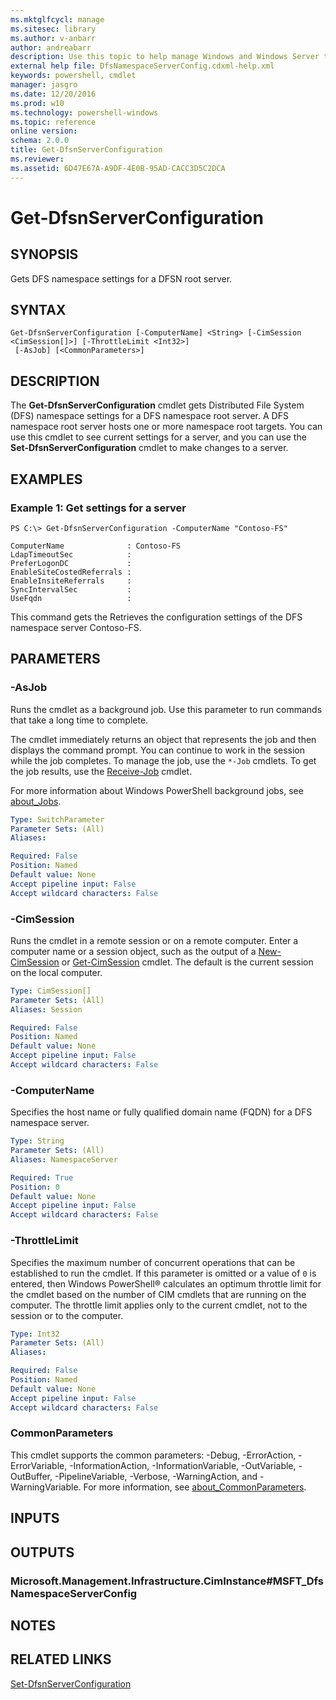 ```yaml
---
ms.mktglfcycl: manage
ms.sitesec: library
ms.author: v-anbarr
author: andreabarr
description: Use this topic to help manage Windows and Windows Server technologies with Windows PowerShell.
external help file: DfsNamespaceServerConfig.cdxml-help.xml
keywords: powershell, cmdlet
manager: jasgro
ms.date: 12/20/2016
ms.prod: w10
ms.technology: powershell-windows
ms.topic: reference
online version: 
schema: 2.0.0
title: Get-DfsnServerConfiguration
ms.reviewer:
ms.assetid: 6D47E67A-A9DF-4E0B-95AD-CACC3D5C2DCA
---
```


# Get-DfsnServerConfiguration

## SYNOPSIS
Gets DFS namespace settings for a DFSN root server.

## SYNTAX

```
Get-DfsnServerConfiguration [-ComputerName] <String> [-CimSession <CimSession[]>] [-ThrottleLimit <Int32>]
 [-AsJob] [<CommonParameters>]
```

## DESCRIPTION
The **Get-DfsnServerConfiguration** cmdlet gets Distributed File System (DFS) namespace settings for a DFS namespace root server.
A DFS namespace root server hosts one or more namespace root targets.
You can use this cmdlet to see current settings for a server, and you can use the **Set-DfsnServerConfiguration** cmdlet to make changes to a server.

## EXAMPLES

### Example 1: Get settings for a server
```
PS C:\> Get-DfsnServerConfiguration -ComputerName "Contoso-FS"

ComputerName              : Contoso-FS
LdapTimeoutSec            :
PreferLogonDC             :
EnableSiteCostedReferrals :
EnableInsiteReferrals     :
SyncIntervalSec           :
UseFqdn                   :
```

This command gets the Retrieves the configuration settings of the DFS namespace server Contoso-FS.

## PARAMETERS

### -AsJob
Runs the cmdlet as a background job. Use this parameter to run commands that take a long time to complete. 

The cmdlet immediately returns an object that represents the job and then displays the command prompt. 
You can continue to work in the session while the job completes. 
To manage the job, use the `*-Job` cmdlets. 
To get the job results, use the [Receive-Job](http://go.microsoft.com/fwlink/?LinkID=113372) cmdlet. 

For more information about Windows PowerShell background jobs, see [about_Jobs](http://go.microsoft.com/fwlink/?LinkID=113251).

```yaml
Type: SwitchParameter
Parameter Sets: (All)
Aliases: 

Required: False
Position: Named
Default value: None
Accept pipeline input: False
Accept wildcard characters: False
```

### -CimSession
Runs the cmdlet in a remote session or on a remote computer.
Enter a computer name or a session object, such as the output of a [New-CimSession](http://go.microsoft.com/fwlink/p/?LinkId=227967) or [Get-CimSession](http://go.microsoft.com/fwlink/p/?LinkId=227966) cmdlet.
The default is the current session on the local computer.

```yaml
Type: CimSession[]
Parameter Sets: (All)
Aliases: Session

Required: False
Position: Named
Default value: None
Accept pipeline input: False
Accept wildcard characters: False
```

### -ComputerName
Specifies the host name or fully qualified domain name (FQDN) for a DFS namespace server.

```yaml
Type: String
Parameter Sets: (All)
Aliases: NamespaceServer

Required: True
Position: 0
Default value: None
Accept pipeline input: False
Accept wildcard characters: False
```

### -ThrottleLimit
Specifies the maximum number of concurrent operations that can be established to run the cmdlet.
If this parameter is omitted or a value of `0` is entered, then Windows PowerShell® calculates an optimum throttle limit for the cmdlet based on the number of CIM cmdlets that are running on the computer.
The throttle limit applies only to the current cmdlet, not to the session or to the computer.

```yaml
Type: Int32
Parameter Sets: (All)
Aliases: 

Required: False
Position: Named
Default value: None
Accept pipeline input: False
Accept wildcard characters: False
```

### CommonParameters
This cmdlet supports the common parameters: -Debug, -ErrorAction, -ErrorVariable, -InformationAction, -InformationVariable, -OutVariable, -OutBuffer, -PipelineVariable, -Verbose, -WarningAction, and -WarningVariable. For more information, see [about_CommonParameters](http://go.microsoft.com/fwlink/?LinkID=113216).

## INPUTS

## OUTPUTS

### Microsoft.Management.Infrastructure.CimInstance#MSFT_DfsNamespaceServerConfig

## NOTES

## RELATED LINKS

[Set-DfsnServerConfiguration](./Set-DfsnServerConfiguration.md)

